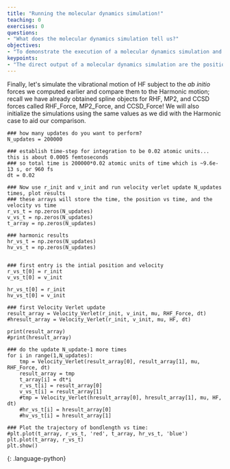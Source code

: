 ```yaml
---
title: "Running the molecular dynamics simulation!"
teaching: 0
exercises: 0
questions:
- "What does the molecular dynamics simulation tell us?"
objectives:
- "To demonstrate the execution of a molecular dynamics simulation and analysis of basic results."
keypoints:
- "The direct output of a molecular dynamics simulation are the positions and velocities/momenta of the atoms being studied."
---
```


Finally, let's simulate the vibrational motion of HF subject to the *ab* *initio* forces we computed earlier and compare them to the Harmonic motion; recall we have already obtained spline objects for RHF, MP2, and CCSD forces called RHF_Force, MP2_Force, and CCSD_Force!
We will also initialize the simulations using the same values as we did with the Harmonic case to aid our comparison.

```
### how many updates do you want to perform?
N_updates = 200000

### establish time-step for integration to be 0.02 atomic units... this is about 0.0005 femtoseconds
### so total time is 200000*0.02 atomic units of time which is ~9.6e-13 s, or 960 fs
dt = 0.02

### Now use r_init and v_init and run velocity verlet update N_updates times, plot results
### these arrays will store the time, the position vs time, and the velocity vs time
r_vs_t = np.zeros(N_updates)
v_vs_t = np.zeros(N_updates)
t_array = np.zeros(N_updates)

### harmonic results
hr_vs_t = np.zeros(N_updates)
hv_vs_t = np.zeros(N_updates)


### first entry is the intial position and velocity
r_vs_t[0] = r_init
v_vs_t[0] = v_init

hr_vs_t[0] = r_init
hv_vs_t[0] = v_init

### first Velocity Verlet update
result_array = Velocity_Verlet(r_init, v_init, mu, RHF_Force, dt)
#hresult_array = Velocity_Verlet(r_init, v_init, mu, HF, dt)

print(result_array)
#print(hresult_array)

### do the update N_update-1 more times
for i in range(1,N_updates):
    tmp = Velocity_Verlet(result_array[0], result_array[1], mu, RHF_Force, dt)
    result_array = tmp
    t_array[i] = dt*i
    r_vs_t[i] = result_array[0]
    v_vs_t[i] = result_array[1]
    #tmp = Velocity_Verlet(hresult_array[0], hresult_array[1], mu, HF, dt)
    #hr_vs_t[i] = hresult_array[0]
    #hv_vs_t[i] = hresult_array[1]

### Plot the trajectory of bondlength vs time:
#plt.plot(t_array, r_vs_t, 'red', t_array, hr_vs_t, 'blue')
plt.plot(t_array, r_vs_t)
plt.show()
```
{: .language-python}
